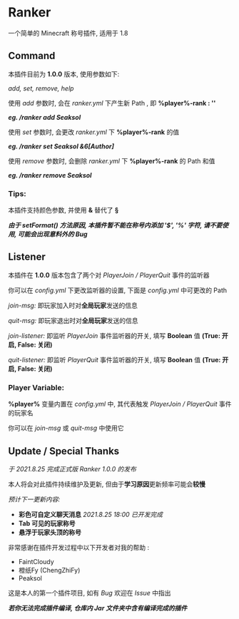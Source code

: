 # Ranker
一个简单的 Minecraft 称号插件, 适用于 1.8

## Command
本插件目前为 **1.0.0** 版本, 使用参数如下:

_add, set, remove, help_

  使用 _add_ 参数时, 会在 *ranker.yml* 下产生新 Path , 即 **%player%-rank : ''** 

***eg. /ranker add Seaksol***

  使用 _set_ 参数时, 会更改 *ranker.yml* 下 **%player%-rank** 的值 

***eg. /ranker set Seaksol &6[Author]***

  使用 _remove_ 参数时, 会删除 *ranker.yml* 下 **%player%-rank** 的 Path 和值 
  
***eg. /ranker remove Seaksol***

### Tips: 

本插件支持颜色参数, 并使用 **&** 替代了 **§**

***由于 _setFormat()_ 方法原因, 本插件暂不能在称号内添加 '$', '%' 字符, 请不要使用, 可能会出现意料外的 Bug***

## Listener
本插件在 **1.0.0** 版本包含了两个对 *PlayerJoin / PlayerQuit* 事件的监听器

你可以在 _config.yml_ 下更改监听器的设置, 下面是 _config.yml_ 中可更改的 Path

*join-msg:* 即玩家加入时对**全局玩家**发送的信息

*quit-msg:* 即玩家退出时对**全局玩家**发送的信息

*join-listener:* 即监听 *PlayerJoin* 事件监听器的开关, 填写 **Boolean** 值 **(True: 开启, False: 关闭)**

*quit-listener:* 即监听 *PlayerQuit* 事件监听器的开关, 填写 **Boolean** 值 **(True: 开启, False: 关闭)**

### Player Variable:
**%player%** 变量内置在 _config.yml_ 中, 其代表触发 *PlayerJoin / PlayerQuit* 事件的玩家名

你可以在 *join-msg*  或 *quit-msg* 中使用它

## Update / Special Thanks
*于 2021.8.25 完成正式版 Ranker 1.0.0 的发布*

本人将会对此插件持续维护及更新, 但由于**学习原因**更新频率可能会**较慢**

*预计下一更新内容:*
  - **彩色可自定义聊天消息**   _2021.8.25 18:00 已开发完成_
  - **Tab 可见的玩家称号**
  - **悬浮于玩家头顶的称号**

非常感谢在插件开发过程中以下开发者对我的帮助 :
  - FaintCloudy
  - 橙纸Fy (ChengZhiFy)
  - Peaksol

这是本人的第一个插件项目, 如有 *Bug* 欢迎在 *Issue* 中指出

***若你无法完成插件编译, 仓库内 Jar 文件夹中含有编译完成的插件***
